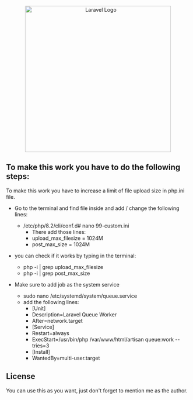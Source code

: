 <p align="center"><a href="https://laravel.com" target="_blank"><img src="https://raw.githubusercontent.com/laravel/art/master/logo-lockup/5%20SVG/2%20CMYK/1%20Full%20Color/laravel-logolockup-cmyk-red.svg" width="400" alt="Laravel Logo"></a></p>

## To make this work you have to do the following steps:

To make this work you have to increase a limit of file upload size in php.ini file.

- Go to the terminal and find  file inside and add / change the following lines:
  - /etc/php/8.2/cli/conf.d# nano 99-custom.ini
    - There add those lines:
    - upload_max_filesize = 1024M 
    - post_max_size = 1024M

- you can check if it works by typing in the terminal:
  - php -i | grep upload_max_filesize
  - php -i | grep post_max_size
- Make sure to add job as the system service
  - sudo nano /etc/systemd/system/queue.service
  - add the following lines:
    - [Unit]
    - Description=Laravel Queue Worker
    - After=network.target
    - [Service]
    - Restart=always
    - ExecStart=/usr/bin/php /var/www/html/artisan queue:work --tries=3
    - [Install]
    - WantedBy=multi-user.target

## License
You can use this as you want, just don't forget to mention me as the author.
